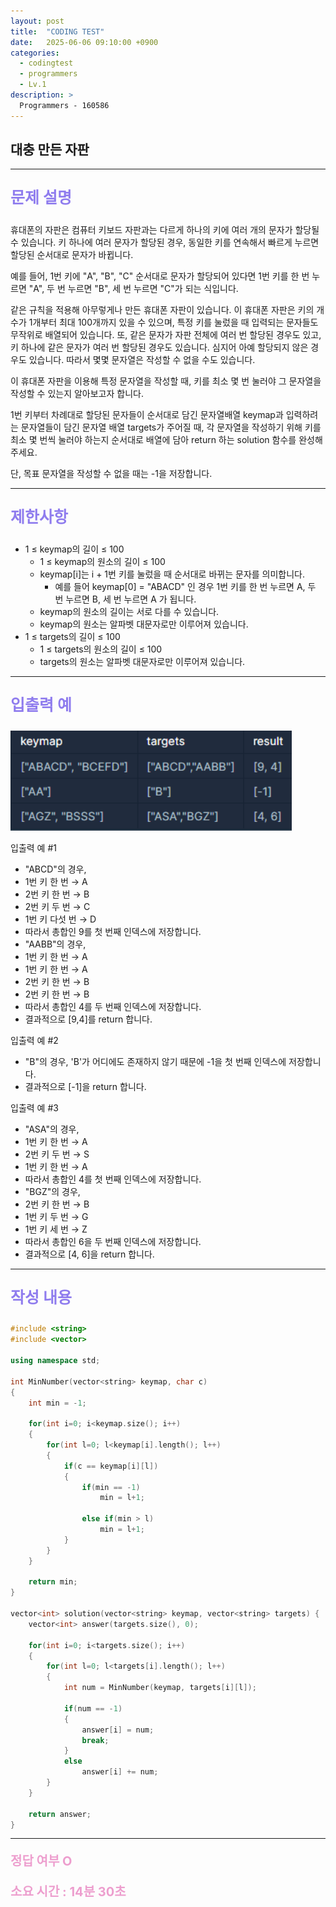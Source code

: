 ```yaml
---
layout: post
title:  "CODING TEST"
date:   2025-06-06 09:10:00 +0900
categories:
  - codingtest
  - programmers
  - Lv.1
description: >
  Programmers - 160586
---
```

## 대충 만든 자판

---

<p style = "color:#8f7cee; font-size:25px; font-weight:bold">
문제 설명
</p>

휴대폰의 자판은 컴퓨터 키보드 자판과는 다르게 하나의 키에 여러 개의 문자가 할당될 수 있습니다. 키 하나에 여러 문자가 할당된 경우, 동일한 키를 연속해서 빠르게 누르면 할당된 순서대로 문자가 바뀝니다.

예를 들어, 1번 키에 "A", "B", "C" 순서대로 문자가 할당되어 있다면 1번 키를 한 번 누르면 "A", 두 번 누르면 "B", 세 번 누르면 "C"가 되는 식입니다.

같은 규칙을 적용해 아무렇게나 만든 휴대폰 자판이 있습니다. 이 휴대폰 자판은 키의 개수가 1개부터 최대 100개까지 있을 수 있으며, 특정 키를 눌렀을 때 입력되는 문자들도 무작위로 배열되어 있습니다. 또, 같은 문자가 자판 전체에 여러 번 할당된 경우도 있고, 키 하나에 같은 문자가 여러 번 할당된 경우도 있습니다. 심지어 아예 할당되지 않은 경우도 있습니다. 따라서 몇몇 문자열은 작성할 수 없을 수도 있습니다.

이 휴대폰 자판을 이용해 특정 문자열을 작성할 때, 키를 최소 몇 번 눌러야 그 문자열을 작성할 수 있는지 알아보고자 합니다.

1번 키부터 차례대로 할당된 문자들이 순서대로 담긴 문자열배열 keymap과 입력하려는 문자열들이 담긴 문자열 배열 targets가 주어질 때, 각 문자열을 작성하기 위해 키를 최소 몇 번씩 눌러야 하는지 순서대로 배열에 담아 return 하는 solution 함수를 완성해 주세요.

단, 목표 문자열을 작성할 수 없을 때는 -1을 저장합니다.

---

<p style = "color:#8f7cee; font-size:25px; font-weight:bold">
제한사항
</p>

- 1 ≤ keymap의 길이 ≤ 100
    - 1 ≤ keymap의 원소의 길이 ≤ 100
    - keymap[i]는 i + 1번 키를 눌렀을 때 순서대로 바뀌는 문자를 의미합니다.
        - 예를 들어 keymap[0] = "ABACD" 인 경우 1번 키를 한 번 누르면 A, 두 번 누르면 B, 세 번 누르면 A 가 됩니다.
    - keymap의 원소의 길이는 서로 다를 수 있습니다.
    - keymap의 원소는 알파벳 대문자로만 이루어져 있습니다.
- 1 ≤ targets의 길이 ≤ 100
    - 1 ≤ targets의 원소의 길이 ≤ 100
    - targets의 원소는 알파벳 대문자로만 이루어져 있습니다.

---

<p style = "color:#8f7cee; font-size:25px; font-weight:bold">
입출력 예 
</p>

<img src = "/assets/img/codingtest/160586.png" width = "450" height = "160">

입출력 예 #1
- "ABCD"의 경우,
- 1번 키 한 번 → A
- 2번 키 한 번 → B
- 2번 키 두 번 → C
- 1번 키 다섯 번 → D
- 따라서 총합인 9를 첫 번째 인덱스에 저장합니다.
- "AABB"의 경우,
- 1번 키 한 번 → A
- 1번 키 한 번 → A
- 2번 키 한 번 → B
- 2번 키 한 번 → B
- 따라서 총합인 4를 두 번째 인덱스에 저장합니다.
- 결과적으로 [9,4]를 return 합니다.

입출력 예 #2
- "B"의 경우, 'B'가 어디에도 존재하지 않기 때문에 -1을 첫 번째 인덱스에 저장합니다.
- 결과적으로 [-1]을 return 합니다.

입출력 예 #3
- "ASA"의 경우,
- 1번 키 한 번 → A
- 2번 키 두 번 → S
- 1번 키 한 번 → A
- 따라서 총합인 4를 첫 번째 인덱스에 저장합니다.
- "BGZ"의 경우,
- 2번 키 한 번 → B
- 1번 키 두 번 → G
- 1번 키 세 번 → Z
- 따라서 총합인 6을 두 번째 인덱스에 저장합니다.
- 결과적으로 [4, 6]을 return 합니다.

---

<p style = "color:#8f7cee; font-size:25px; font-weight:bold">
작성 내용
</p>

```cpp
#include <string>
#include <vector>

using namespace std;

int MinNumber(vector<string> keymap, char c)
{
    int min = -1;
    
    for(int i=0; i<keymap.size(); i++)
    {
        for(int l=0; l<keymap[i].length(); l++)
        {
            if(c == keymap[i][l])
            {
                if(min == -1)
                    min = l+1;
                
                else if(min > l)
                    min = l+1;
            }
        }
    }
    
    return min;
}

vector<int> solution(vector<string> keymap, vector<string> targets) {
    vector<int> answer(targets.size(), 0);
    
    for(int i=0; i<targets.size(); i++)
    {
        for(int l=0; l<targets[i].length(); l++)
        {
            int num = MinNumber(keymap, targets[i][l]);
            
            if(num == -1)
            {
                answer[i] = num;
                break;
            }
            else
                answer[i] += num;
        }
    }

    return answer;
}
```

---

<p style = "color:#ed9ece; font-size:20px; font-weight:bold">
정답 여부 O
</p>

<p style = "color:#ed9ece; font-size:20px; font-weight:bold">
소요 시간 : 14분 30초 
</p>
